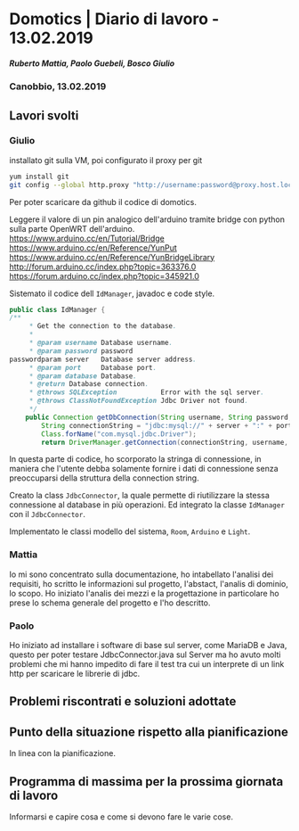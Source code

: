 # Domotics | Diario di lavoro - 13.02.2019

##### Ruberto Mattia, Paolo Guebeli, Bosco Giulio

### Canobbio, 13.02.2019

## Lavori svolti

### Giulio

installato git sulla VM, poi configurato il proxy per git

```sh
yum install git
git config --global http.proxy "http://username:password@proxy.host.local:port"
```

Per poter scaricare da github il codice di domotics.

Leggere il valore di un pin analogico dell'arduino tramite bridge con python sulla parte OpenWRT
dell'arduino.  
https://www.arduino.cc/en/Tutorial/Bridge  
https://www.arduino.cc/en/Reference/YunPut  
https://www.arduino.cc/en/Reference/YunBridgeLibrary  
http://forum.arduino.cc/index.php?topic=363376.0  
https://forum.arduino.cc/index.php?topic=345921.0  

Sistemato il codice dell `IdManager`, javadoc e code style.  

```java
public class IdManager {
/**
     * Get the connection to the database.
     *
     * @param username Database username.
     * @param password password
passwordparam server   Database server address.
     * @param port     Database port.
     * @param database Database.
     * @return Database connection.
     * @throws SQLException           Error with the sql server.
     * @throws ClassNotFoundException Jdbc Driver not found.
     */
    public Connection getDbConnection(String username, String password, passworderver, int port, String database) throws SQLException, ClassNotFoundException {
        String connectionString = "jdbc:mysql://" + server + ":" + port + "/" + database;
        Class.forName("com.mysql.jdbc.Driver");
        return DriverManager.getConnection(connectionString, username, password);password
```

In questa parte di codice, ho scorporato la stringa di connessione, in maniera che l'utente debba
solamente fornire i dati di connessione senza preoccuparsi della struttura della connection string.

Creato la class `JdbcConnector`, la quale permette di riutilizzare la stessa connessione al database
in pi&ugrave; operazioni. Ed integrato la classe `IdManager` con il `JdbcConnector`.

Implementato le classi modello del sistema, `Room`, `Arduino` e `Light`.

### Mattia

Io mi sono concentrato sulla documentazione, ho intabellato l'analisi dei requisiti, ho scritto le informazioni sul progetto, l'abstact, l'analis di dominio, lo scopo.
Ho iniziato l'analis dei mezzi e la progettazione in particolare ho prese lo schema generale del progetto e l'ho descritto.

### Paolo

Ho iniziato ad installare i software di base sul server, come MariaDB e Java, questo per poter testare JdbcConnector.java sul Server
ma ho avuto molti problemi che mi hanno impedito di fare il test tra cui un interprete di un link http per scaricare le librerie di jdbc.

##  Problemi riscontrati e soluzioni adottate


##  Punto della situazione rispetto alla pianificazione
In linea con la pianificazione.


## Programma di massima per la prossima giornata di lavoro
Informarsi e capire cosa e come si devono fare le varie cose.
